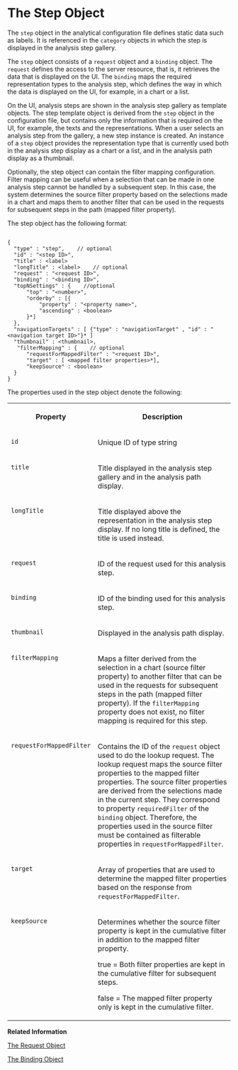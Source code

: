 <!-- loio4bda7d53b5c19456e10000000a423f68 -->

# The Step Object

The `step` object in the analytical configuration file defines static data such as labels. It is referenced in the `category` objects in which the step is displayed in the analysis step gallery.

The `step` object consists of a `request` object and a `binding` object. The `request` defines the access to the server resource, that is, it retrieves the data that is displayed on the UI. The `binding` maps the required representation types to the analysis step, which defines the way in which the data is displayed on the UI, for example, in a chart or a list.

On the UI, analysis steps are shown in the analysis step gallery as template objects. The step template object is derived from the `step` object in the configuration file, but contains only the information that is required on the UI, for example, the texts and the representations. When a user selects an analysis step from the gallery, a new step instance is created. An instance of a `step` object provides the representation type that is currently used both in the analysis step display as a chart or a list, and in the analysis path display as a thumbnail.

Optionally, the step object can contain the filter mapping configuration. Filter mapping can be useful when a selection that can be made in one analysis step cannot be handled by a subsequent step. In this case, the system determines the source filter property based on the selections made in a chart and maps them to another filter that can be used in the requests for subsequent steps in the path \(mapped filter property\).

The step object has the following format:

```

{
  "type" : "step",    // optional
  "id" : "<step ID>",
  "title" : <label>
  "longTitle" : <label>    // optional
  "request" : "<request ID>",
  "binding" : "<binding ID>",
  "topNSettings" : {    //optional
      "top" : "<number>",
      "orderby" : [{
          "property" : "<property name>",
          "ascending" : <boolean>
      }*]
  },
  "navigationTargets" : [ {"type" : "navigationTarget" , "id" : "<navigation target ID>"}* ]
  "thumbnail" : <thumbnail>,
   "filterMapping" : {    // optional
      "requestForMappedFilter" : "<request ID>",
      "target" : [ <mapped filter properties>*],
      "keepSource" : <boolean> 
  }
}
```

The properties used in the step object denote the following:


<table>
<tr>
<th valign="top">

Property



</th>
<th valign="top">

Description



</th>
</tr>
<tr>
<td valign="top">

`id` 



</td>
<td valign="top">

Unique ID of type string



</td>
</tr>
<tr>
<td valign="top">

`title` 



</td>
<td valign="top">

Title displayed in the analysis step gallery and in the analysis path display.



</td>
</tr>
<tr>
<td valign="top">

`longTitle` 



</td>
<td valign="top">

Title displayed above the representation in the analysis step display. If no long title is defined, the title is used instead.



</td>
</tr>
<tr>
<td valign="top">

`request` 



</td>
<td valign="top">

ID of the request used for this analysis step.



</td>
</tr>
<tr>
<td valign="top">

`binding` 



</td>
<td valign="top">

ID of the binding used for this analysis step.



</td>
</tr>
<tr>
<td valign="top">

`thumbnail` 



</td>
<td valign="top">

Displayed in the analysis path display.



</td>
</tr>
<tr>
<td valign="top">

`filterMapping` 



</td>
<td valign="top">

Maps a filter derived from the selection in a chart \(source filter property\) to another filter that can be used in the requests for subsequent steps in the path \(mapped filter property\). If the `filterMapping` property does not exist, no filter mapping is required for this step.



</td>
</tr>
<tr>
<td valign="top">

`requestForMappedFilter` 



</td>
<td valign="top">

Contains the ID of the `request` object used to do the lookup request. The lookup request maps the source filter properties to the mapped filter properties. The source filter properties are derived from the selections made in the current step. They correspond to property `requiredFilter` of the `binding` object. Therefore, the properties used in the source filter must be contained as filterable properties in `requestForMappedFilter`.



</td>
</tr>
<tr>
<td valign="top">

`target` 



</td>
<td valign="top">

Array of properties that are used to determine the mapped filter properties based on the response from `requestForMappedFilter`.



</td>
</tr>
<tr>
<td valign="top">

`keepSource` 



</td>
<td valign="top">

Determines whether the source filter property is kept in the cumulative filter in addition to the mapped filter property.

true = Both filter properties are kept in the cumulative filter for subsequent steps.

false = The mapped filter property only is kept in the cumulative filter.



</td>
</tr>
</table>

**Related Information**  


[The Request Object](the-request-object-33da7d5.md)

[The Binding Object](the-binding-object-5e467c5.md)

